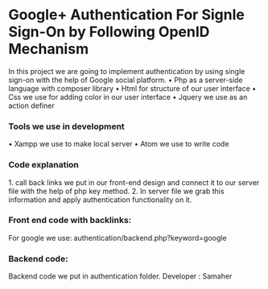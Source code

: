   <h1>Google+ Authentication For Signle Sign-On by Following OpenID Mechanism</h1>
In this project we are going to implement authentication by using single sign-on with the help of Google social platform.
•	Php as a server-side language with composer library
•	Html for structure of our user interface
•	Css we use for adding color in our user interface
•	Jquery we use as an action definer

<h3>Tools we use in development</h3>
•	Xampp we use to make local server
•	Atom we use to write code
<h3>Code explanation</h3>
1.	call back links we put in our front-end design and connect it to our server file with the help of php key method.
2.	In server file we grab this information and apply authentication functionality on it.
<h3>Front end code with backlinks:</h3>
For google we use: authentication/backend.php?keyword=google
<h3>Backend code: </h3>
Backend code we put in authentication folder.
Developer : Samaher 
